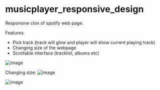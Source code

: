 # musicplayer_responsive_design

Responsive clon of spotify web page.

Features:
- Pick track (track will glow and player will show current playing track)
- Changing size of the webpage
- Scrollable interface (tracklist, albums etc)

![image](https://github.com/Damncaf-goin-crazy/flutter_spotify_web_response_clone/assets/118183028/738814c1-03c4-4b14-bae7-06278ef7ac9a)


Changing size:
![image](https://github.com/Damncaf-goin-crazy/flutter_spotify_web_response_clone/assets/118183028/22719b08-3039-4466-99b2-67c3156fa7c0)


![image](https://github.com/Damncaf-goin-crazy/flutter_spotify_web_response_clone/assets/118183028/68c2774d-0b40-4266-9928-9bc383c31dd0)
